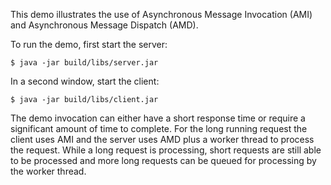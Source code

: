 This demo illustrates the use of Asynchronous Message Invocation (AMI)
and Asynchronous Message Dispatch (AMD).

To run the demo, first start the server:
```
$ java -jar build/libs/server.jar
```
In a second window, start the client:
```
$ java -jar build/libs/client.jar
```
The demo invocation can either have a short response time or require a
significant amount of time to complete. For the long running request
the client uses AMI and the server uses AMD plus a worker thread to
process the request. While a long request is processing, short
requests are still able to be processed and more long requests can be
queued for processing by the worker thread.
